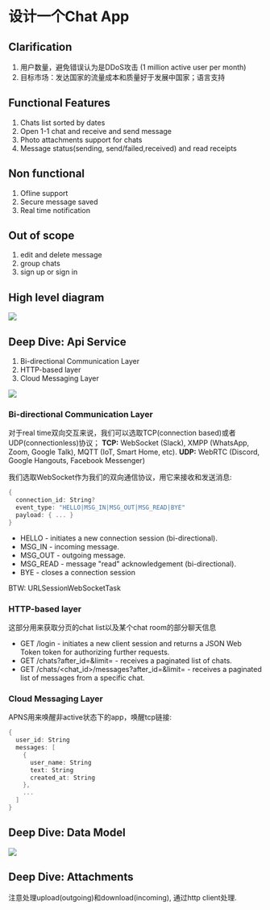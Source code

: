 # 设计一个Chat App


## Clarification

1.  用户数量，避免错误认为是DDoS攻击 (1 million active  user per month)
2. 目标市场：发达国家的流量成本和质量好于发展中国家；语言支持

## Functional Features

1.  Chats list sorted by dates
2. Open 1-1 chat and receive and send message
3. Photo attachments support for chats
4. Message status(sending, send/failed,received) and read receipts

## Non functional
1.  Ofline support
2. Secure message saved
3. Real time notification


## Out of scope

1. edit and delete message
2. group chats
3. sign up or sign in


## High level diagram

![](https://res.cloudinary.com/dwpjzbyux/image/upload/v1651458313/SystemDesign/chat/chat_fdub6t.svg)



## Deep Dive: Api Service

1. Bi-directional Communication Layer
2. HTTP-based layer
3. Cloud Messaging Layer

![](https://res.cloudinary.com/dwpjzbyux/image/upload/v1651466234/SystemDesign/chat/API_deepdive_vxpnws.svg)

### Bi-directional Communication Layer

对于real time双向交互来说，我们可以选取TCP(connection based)或者UDP(connectionless)协议；
**TCP:**  WebSocket (Slack), XMPP (WhatsApp, Zoom, Google Talk), MQTT (IoT, Smart Home, etc).
**UDP:**  WebRTC (Discord, Google Hangouts, Facebook Messenger)

我们选取WebSocket作为我们的双向通信协议，用它来接收和发送消息:

```swift
{
  connection_id: String?
  event_type: "HELLO|MSG_IN|MSG_OUT|MSG_READ|BYE"
  payload: { ... }
}
```

* HELLO - initiates a new connection session (bi-directional).
* MSG_IN - incoming message.
* MSG_OUT - outgoing message.
* MSG_READ - message "read" acknowledgement (bi-directional).
* BYE - closes a connection session

BTW: URLSessionWebSocketTask

### HTTP-based layer
这部分用来获取分页的chat list以及某个chat room的部分聊天信息

* GET /login - initiates a new client session and returns a JSON Web Token token for authorizing further requests.
* GET /chats?after_id=<X>&limit=<Y> - receives a paginated list of chats.
* GET /chats/<chat_id>/messages?after_id=<X>&limit=<Y> - receives a paginated list of messages from a specific chat.


### Cloud Messaging Layer
APNS用来唤醒非active状态下的app，唤醒tcp链接:

```swift
{
  user_id: String
  messages: [
    {
      user_name: String
      text: String
      created_at: String
    },
    ...
  ]
}
```

## Deep Dive: Data Model

![](https://res.cloudinary.com/dwpjzbyux/image/upload/v1651467838/SystemDesign/chat/table_d9ar0e.svg)



## Deep Dive: Attachments

注意处理upload(outgoing)和download(incoming), 通过http client处理.





